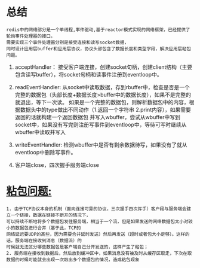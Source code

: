 # 总结
    redis中的网络部分是一个单线程,事件驱动,基于reactor模式实现的网络框架，已经提供了轮询事件处理器的接口。
    需要实现三个事件处理器分别是接受连接和读写socket数据，
    同时设计应用层buffer和应用层协议，协议头部包含了数据长度和类型字段，解决应用层粘包问题。

1. acceptHandler： 接受客户端连接，创建socket句柄，创建client结构（主要包含读写buffer），将socket句柄和读事件注册到eventloop中。
2. readEventHandler: 
    从socket中读取数据，存到rbuffer中，检查是否是一个完整的数据包（头部长度+数据长度>buffer中的数据长度），如果不是完整的就退出，等下一次读。
        如果是一个完整的数据包，则解析数据包中的内容，根据数据头中的type做出不同动作（1.返回一个字符串 2.print内容），如果需要返回的话就构建一个返回数据包
        并写入wbuffer，尝试从wbuffer中写到socket中，如果没有写完则注册写事件到eventloop中，等待可写时继续从wbuffer中读取并写入
3. writeEventHandler:
    检测wbuffer中是否有剩余数据待写，如果没有了就从eventloop中删除写事件。

4. 客户端close，四次握手服务端close

# [粘包问题:](https://zhuanlan.zhihu.com/p/472884146) 
    1. 由于TCP协议本身的机制（面向连接可靠的协议，三次握手四次挥手）客户段与服务端会建立一个链接，数据在链接不断开的情况下，
    可以持续不断地将多个数据包发往服务端，相当于一个流，但是如果发送的网络数据包太小对较小的数据包进行合并（基于此，TCP的
    网络延迟要UDP的高些，因为需要合并延时发送）然后再发送（超时或者包大小足够）。这样的话，服务端在接收到消息（数据流）的
    时候就无法区分哪些数据包是客户端自己分开发送的，这样产生了粘包；
    2. 服务端在接收到数据后，然后放到缓冲区中，如果消息没有被及时从缓存区取走，下次在取数据的时候可能就会出现一次取出多个数据包的情况，造成粘包现象
